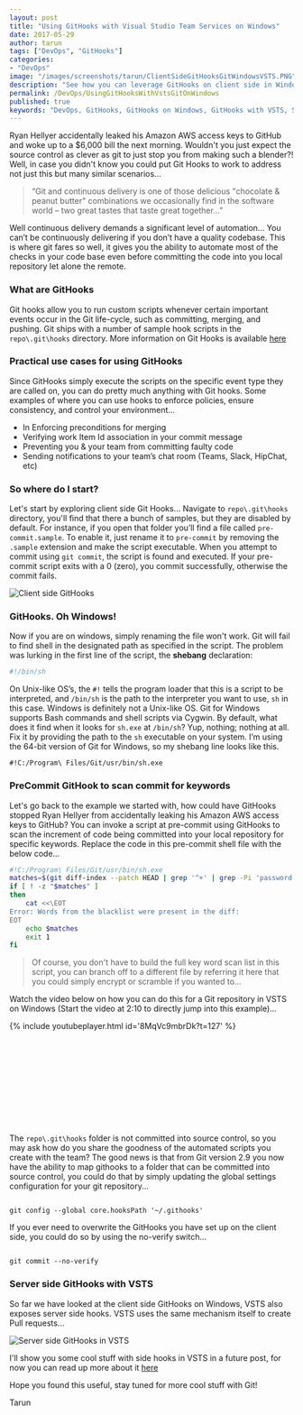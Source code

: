 ```yaml
---
layout: post
title: "Using GitHooks with Visual Studio Team Services on Windows"
date: 2017-05-29
author: tarun
tags: ["DevOps", "GitHooks"]
categories:
- "DevOps"
image: "/images/screenshots/tarun/ClientSideGitHooksGitWindowsVSTS.PNG"
description: "See how you can leverage GitHooks on client side in Windows for a repository backed up VSTS to automate quality inspection in your commits among other use cases you could apply GitHooks to in your DevOps solution... "
permalink: /DevOps/UsingGitHooksWithVstsGitOnWindows
published: true
keywords: "DevOps, GitHooks, GitHooks on Windows, GitHooks with VSTS, SourceControl, VersionControl, GitAutomation, GitHooks PowerShell, Git client side Hooks, CD with Git"
---
```

Ryan Hellyer accidentally leaked his Amazon AWS access keys to GitHub and woke up to a $6,000 bill the next morning. Wouldn't you just expect the source control as clever as git to just stop you from making such a blender?! Well, in case you didn't know you could put Git Hooks to work to address not just this but many similar scenarios...     
<!--more--> 

> “Git and continuous delivery is one of those delicious "chocolate & peanut butter" combinations we occasionally find in the software world – two great tastes that taste great together…” 

Well continuous delivery demands a significant level of automation… You can’t be continuously delivering if you don’t have a quality codebase. This is where git fares so well, it gives you the ability to automate most of the checks in your code base even before committing the code into you local repository let alone the remote. 

### What are GitHooks 
Git hooks allow you to run custom scripts whenever certain important events occur in the Git life-cycle, such as committing, merging, and pushing. Git ships with a number of sample hook scripts in the `repo\.git\hooks` directory. More information on Git Hooks is available [here](https://git-scm.com/book/gr/v2/Customizing-Git-Git-Hooks) 

### Practical use cases for using GitHooks 
Since GitHooks simply execute the scripts on the specific event type they are called on, you can do pretty much anything with Git hooks. Some examples of where you can use hooks to enforce policies, ensure consistency, and control your environment... 
- In Enforcing preconditions for merging 
- Verifying work Item Id association in your commit message
- Preventing you & your team from committing faulty code 
- Sending notifications to your team’s chat room (Teams, Slack, HipChat, etc)

### So where do I start?
Let's start by exploring client side Git Hooks... Navigate to `repo\.git\hooks` directory, you'll find that there a bunch of samples, but they are disabled by default. For instance, if you open that folder you’ll find a file called `pre-commit.sample`. To enable it, just rename it to `pre-commit` by removing the `.sample` extension and make the script executable. When you attempt to commit using `git commit`, the script is found and executed. If your pre-commit script exits with a 0 (zero), you commit successfully, otherwise the commit fails. 

![Client side GitHooks]({{site.url}}/images/screenshots/tarun/GitHooksOnWindowsVSTS.PNG)

### GitHooks. Oh Windows!
Now if you are on windows, simply renaming the file won't work. Git will fail to find shell in the designated path as specified in the script. The problem was lurking in the first line of the script, the __shebang__ declaration:

``` sh
#!/bin/sh
```

On Unix-like OS’s, the `#!` tells the program loader that this is a script to be interpreted, and `/bin/sh` is the path to the interpreter you want to use, `sh` in this case. Windows is definitely not a Unix-like OS. Git for Windows supports Bash commands and shell scripts via Cygwin. By default, what does it find when it looks for `sh.exe` at `/bin/sh`? Yup, nothing; nothing at all. Fix it by providing the path to the `sh` executable on your system. I’m using the 64-bit version of Git for Windows, so my shebang line looks like this.

``` shell
#!C:/Program\ Files/Git/usr/bin/sh.exe
```

### PreCommit GitHook to scan commit for keywords 
Let's go back to the example we started with, how could have GitHooks stopped Ryan Hellyer from accidentally leaking his Amazon AWS access keys to GitHub? You can invoke a script at pre-commit using GitHooks to scan the increment of code being committed into your local repository for specific keywords. Replace the code in this pre-commit shell file with the below code... 

``` sh
#!C:/Program\ Files/Git/usr/bin/sh.exe
matches=$(git diff-index --patch HEAD | grep '^+' | grep -Pi 'password|keyword2|keyword3')
if [ ! -z "$matches" ]
then
    cat <<\EOT
Error: Words from the blacklist were present in the diff:
EOT
    echo $matches
    exit 1  
fi
```

> Of course, you don't have to build the full key word scan list in this script, you can branch off to a different file by referring it here that you could simply encrypt or scramble if you wanted to...

Watch the video below on how you can do this for a Git repository in VSTS on Windows (Start the video at 2:10 to directly jump into this example)... 


{% include youtubeplayer.html id='8MqVc9mbrDk?t=127' %}

``` PowerShell













```

The `repo\.git\hooks` folder is not committed into source control, so you may ask how do you share the goodness of the automated scripts you create with the team? The good news is that from Git version 2.9 you now have the ability to map githooks to a folder that can be committed into source control, you could do that by simply updating the global settings configuration for your git repository... 

``` shell

git config --global core.hooksPath '~/.githooks'

```

If you ever need to overwrite the GitHooks you have set up on the client side, you could do so by using the no-verify switch...

``` shell

git commit --no-verify 

```

### Server side GitHooks with VSTS 
So far we have looked at the client side GitHooks on Windows, VSTS also exposes server side hooks. VSTS uses the same mechanism itself to create Pull requests... 

![Server side GitHooks in VSTS]({{site.url}}/images/screenshots/tarun/GitHooksVSTSServerSide.PNG)


I'll show you some cool stuff with side hooks in VSTS in a future post, for now you can read up more about it [here](https://www.visualstudio.com/en-us/docs/integrate/get-started/service-hooks/events#tfvc.checkin)

Hope you found this useful, stay tuned for more cool stuff with Git!

Tarun   